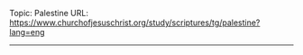 Topic: Palestine
URL: https://www.churchofjesuschrist.org/study/scriptures/tg/palestine?lang=eng

---

